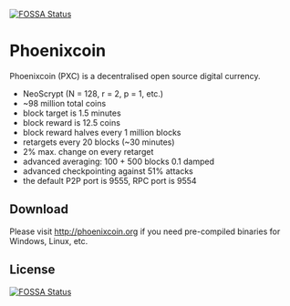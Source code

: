 [![FOSSA Status](https://app.fossa.com/api/projects/git%2Bgithub.com%2Fhierarchy-orbit%2FPhoenixcoin.svg?type=shield)](https://app.fossa.com/projects/git%2Bgithub.com%2Fhierarchy-orbit%2FPhoenixcoin?ref=badge_shield)

Phoenixcoin
===========

Phoenixcoin (PXC) is a decentralised open source digital currency.

 - NeoScrypt (N = 128, r = 2, p = 1, etc.)
 - ~98 million total coins
 - block target is 1.5 minutes
 - block reward is 12.5 coins
 - block reward halves every 1 million blocks
 - retargets every 20 blocks (~30 minutes)
 - 2% max. change on every retarget
 - advanced averaging: 100 + 500 blocks 0.1 damped
 - advanced checkpointing against 51% attacks
 - the default P2P port is 9555, RPC port is 9554


Download
--------

Please visit http://phoenixcoin.org if you need pre-compiled binaries for Windows, Linux, etc.


## License
[![FOSSA Status](https://app.fossa.com/api/projects/git%2Bgithub.com%2Fhierarchy-orbit%2FPhoenixcoin.svg?type=large)](https://app.fossa.com/projects/git%2Bgithub.com%2Fhierarchy-orbit%2FPhoenixcoin?ref=badge_large)